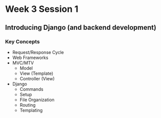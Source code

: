 # Week 3 Session 1
## Introducing Django (and backend development)
### Key Concepts
- Request/Response Cycle
- Web Frameworks
- MVC/MTV
    - Model
    - View (Template)
    - Controller (View)
- Django
    - Commands
    - Setup
    - File Organization
    - Routing
    - Templating